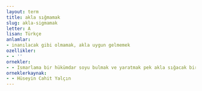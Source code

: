 ```yaml
---
layout: term
title: akla sığmamak
slug: akla-sigmamak
letter: A
lisan: Türkçe
anlamlar:
- inanılacak gibi olmamak, akla uygun gelmemek
ozellikler:
- - ''
ornekler:
- - Ismarlama bir hükümdar soyu bulmak ve yaratmak pek akla sığacak bir yol görünmüyordu.
orneklerkaynak:
- - Hüseyin Cahit Yalçın
---
```

